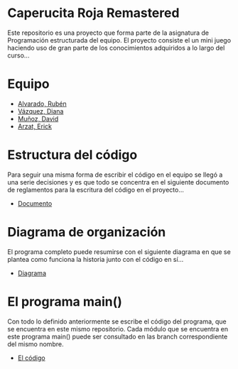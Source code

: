 # Caperucita Roja Remastered
Este repositorio es una proyecto que forma parte de la asignatura de Programación estructurada del equipo. El proyecto
consiste el un mini juego haciendo uso de gran parte de los conocimientos adquiridos a lo largo del curso...

# Equipo
* [Alvarado, Rubén](https://github.com/kirake-a)
* [Vázquez, Diana](https://github.com/Dianita-01)
* [Muñoz, David](https://github.com/DavidMunoz25)
* [Arzat, Erick](https://github.com/ErickArzat)

# Estructura del código
Para seguir una misma forma de escribir el código en el equipo se llegó a una serie decisiones y es que todo
se concentra en el siguiente documento de reglamentos para la escritura del código en el proyecto...
* [Documento](https://github.com/kirake-a/PE-Project-SGame/blob/main/Documentaci%C3%B3n/Guia%20de%20estructura%20del%20codigo_proyecto.docx)

# Diagrama de organización
El programa completo puede resumirse con el siguiente diagrama en que se plantea como funciona la historia junto con el código en sí...
* [Diagrama](https://github.com/kirake-a/PE-Project-SGame/blob/main/Documentaci%C3%B3n/Diagrama%20de%20organizaci%C3%B3n.png)

# El programa main()
Con todo lo definido anteriormente se escribe el código del programa, que se encuentra en este mismo repositorio. Cada módulo que se encuentra en este programa main()
puede ser consultado en las branch correspondiente del mismo nombre.
* [El código](https://github.com/kirake-a/PE-Project-SGame/blob/main/mainProgram.c)

